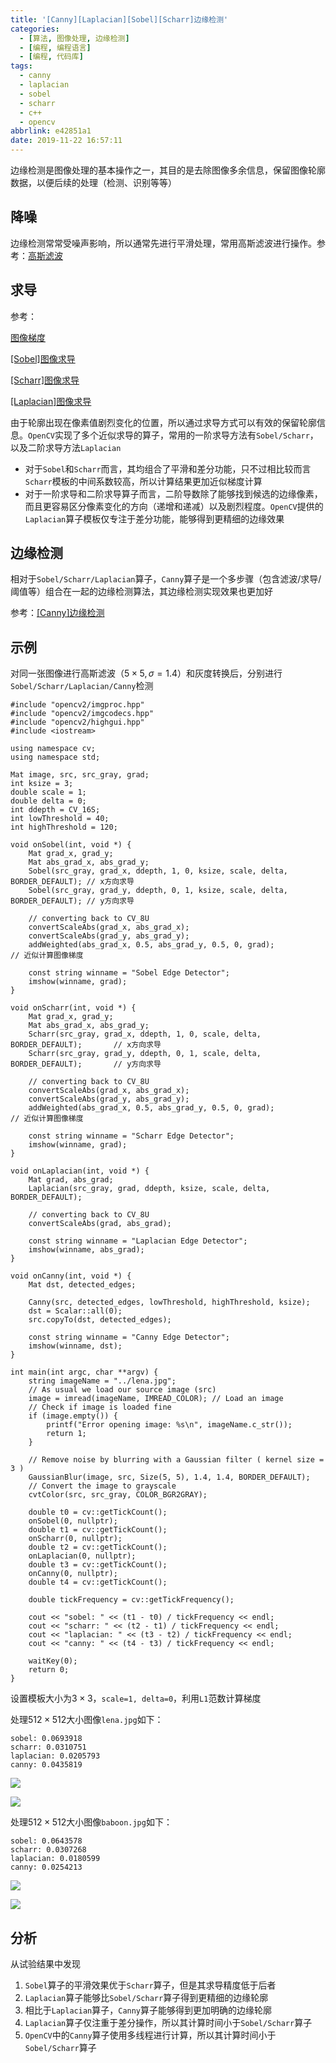```yaml
---
title: '[Canny][Laplacian][Sobel][Scharr]边缘检测'
categories:
  - [算法, 图像处理, 边缘检测]
  - [编程, 编程语言]
  - [编程, 代码库]
tags:
  - canny
  - laplacian
  - sobel
  - scharr
  - c++
  - opencv
abbrlink: e42851a1
date: 2019-11-22 16:57:11
---
```


边缘检测是图像处理的基本操作之一，其目的是去除图像多余信息，保留图像轮廓数据，以便后续的处理（检测、识别等等）

## 降噪

边缘检测常常受噪声影响，所以通常先进行平滑处理，常用高斯滤波进行操作。参考：[高斯滤波](https://www.zhujian.tech/posts/80b530f2.html)

## 求导

参考：

[图像梯度](https://blog.csdn.net/u012005313/article/details/84068249)

[[Sobel]图像求导](https://zj-image-processing.readthedocs.io/zh_CN/latest/opencv/[Sobel]%E5%9B%BE%E5%83%8F%E6%B1%82%E5%AF%BC.html)

[[Scharr]图像求导](https://zj-image-processing.readthedocs.io/zh_CN/latest/opencv/[Scharr]%E5%9B%BE%E5%83%8F%E6%B1%82%E5%AF%BC.html)

[[Laplacian]图像求导](https://zj-image-processing.readthedocs.io/zh_CN/latest/opencv/[Laplacian]%E5%9B%BE%E5%83%8F%E6%B1%82%E5%AF%BC.html)

由于轮廓出现在像素值剧烈变化的位置，所以通过求导方式可以有效的保留轮廓信息。`OpenCV`实现了多个近似求导的算子，常用的一阶求导方法有`Sobel/Scharr`，以及二阶求导方法`Laplacian`

* 对于`Sobel`和`Scharr`而言，其均组合了平滑和差分功能，只不过相比较而言`Scharr`模板的中间系数较高，所以计算结果更加近似梯度计算
* 对于一阶求导和二阶求导算子而言，二阶导数除了能够找到候选的边缘像素，而且更容易区分像素变化的方向（递增和递减）以及剧烈程度。`OpenCV`提供的`Laplacian`算子模板仅专注于差分功能，能够得到更精细的边缘效果

## 边缘检测

相对于`Sobel/Scharr/Laplacian`算子，`Canny`算子是一个多步骤（包含滤波/求导/阈值等）组合在一起的边缘检测算法，其边缘检测实现效果也更加好

参考：[[Canny]边缘检测](https://zj-image-processing.readthedocs.io/zh_CN/latest/opencv/[Canny]%E8%BE%B9%E7%BC%98%E6%A3%80%E6%B5%8B.html)

## 示例

对同一张图像进行高斯滤波（$5\times 5, \sigma=1.4$）和灰度转换后，分别进行`Sobel/Scharr/Laplacian/Canny`检测

```
#include "opencv2/imgproc.hpp"
#include "opencv2/imgcodecs.hpp"
#include "opencv2/highgui.hpp"
#include <iostream>

using namespace cv;
using namespace std;

Mat image, src, src_gray, grad;
int ksize = 3;
double scale = 1;
double delta = 0;
int ddepth = CV_16S;
int lowThreshold = 40;
int highThreshold = 120;

void onSobel(int, void *) {
    Mat grad_x, grad_y;
    Mat abs_grad_x, abs_grad_y;
    Sobel(src_gray, grad_x, ddepth, 1, 0, ksize, scale, delta, BORDER_DEFAULT); // x方向求导
    Sobel(src_gray, grad_y, ddepth, 0, 1, ksize, scale, delta, BORDER_DEFAULT); // y方向求导

    // converting back to CV_8U
    convertScaleAbs(grad_x, abs_grad_x);
    convertScaleAbs(grad_y, abs_grad_y);
    addWeighted(abs_grad_x, 0.5, abs_grad_y, 0.5, 0, grad);                     // 近似计算图像梯度

    const string winname = "Sobel Edge Detector";
    imshow(winname, grad);
}

void onScharr(int, void *) {
    Mat grad_x, grad_y;
    Mat abs_grad_x, abs_grad_y;
    Scharr(src_gray, grad_x, ddepth, 1, 0, scale, delta, BORDER_DEFAULT);       // x方向求导
    Scharr(src_gray, grad_y, ddepth, 0, 1, scale, delta, BORDER_DEFAULT);       // y方向求导

    // converting back to CV_8U
    convertScaleAbs(grad_x, abs_grad_x);
    convertScaleAbs(grad_y, abs_grad_y);
    addWeighted(abs_grad_x, 0.5, abs_grad_y, 0.5, 0, grad);                     // 近似计算图像梯度

    const string winname = "Scharr Edge Detector";
    imshow(winname, grad);
}

void onLaplacian(int, void *) {
    Mat grad, abs_grad;
    Laplacian(src_gray, grad, ddepth, ksize, scale, delta, BORDER_DEFAULT);

    // converting back to CV_8U
    convertScaleAbs(grad, abs_grad);

    const string winname = "Laplacian Edge Detector";
    imshow(winname, abs_grad);
}

void onCanny(int, void *) {
    Mat dst, detected_edges;

    Canny(src, detected_edges, lowThreshold, highThreshold, ksize);
    dst = Scalar::all(0);
    src.copyTo(dst, detected_edges);

    const string winname = "Canny Edge Detector";
    imshow(winname, dst);
}

int main(int argc, char **argv) {
    string imageName = "../lena.jpg";
    // As usual we load our source image (src)
    image = imread(imageName, IMREAD_COLOR); // Load an image
    // Check if image is loaded fine
    if (image.empty()) {
        printf("Error opening image: %s\n", imageName.c_str());
        return 1;
    }

    // Remove noise by blurring with a Gaussian filter ( kernel size = 3 )
    GaussianBlur(image, src, Size(5, 5), 1.4, 1.4, BORDER_DEFAULT);
    // Convert the image to grayscale
    cvtColor(src, src_gray, COLOR_BGR2GRAY);

    double t0 = cv::getTickCount();
    onSobel(0, nullptr);
    double t1 = cv::getTickCount();
    onScharr(0, nullptr);
    double t2 = cv::getTickCount();
    onLaplacian(0, nullptr);
    double t3 = cv::getTickCount();
    onCanny(0, nullptr);
    double t4 = cv::getTickCount();

    double tickFrequency = cv::getTickFrequency();

    cout << "sobel: " << (t1 - t0) / tickFrequency << endl;
    cout << "scharr: " << (t2 - t1) / tickFrequency << endl;
    cout << "laplacian: " << (t3 - t2) / tickFrequency << endl;
    cout << "canny: " << (t4 - t3) / tickFrequency << endl;

    waitKey(0);
    return 0;
}
```

设置模板大小为$3\times 3$，`scale=1, delta=0`，利用`L1`范数计算梯度

处理$512\times 512$大小图像`lena.jpg`如下：

```
sobel: 0.0693918
scharr: 0.0310751
laplacian: 0.0205793
canny: 0.0435819
```

![](/imgs/edge-detect/sobel-scharr.png)

![](/imgs/edge-detect/laplacian-canny.png)

处理$512\times 512$大小图像`baboon.jpg`如下：

```
sobel: 0.0643578
scharr: 0.0307268
laplacian: 0.0180599
canny: 0.0254213
```

![](/imgs/edge-detect/sobel-scharr-2.png)

![](/imgs/edge-detect/laplacian-canny-2.png)

## 分析

从试验结果中发现

1. `Sobel`算子的平滑效果优于`Scharr`算子，但是其求导精度低于后者
2. `Laplacian`算子能够比`Sobel/Scharr`算子得到更精细的边缘轮廓
3. 相比于`Laplacian`算子，`Canny`算子能够得到更加明确的边缘轮廓
4. `Laplacian`算子仅注重于差分操作，所以其计算时间小于`Sobel/Scharr`算子
5. `OpenCV`中的`Canny`算子使用多线程进行计算，所以其计算时间小于`Sobel/Scharr`算子
